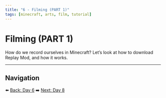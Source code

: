 ```yaml
---
title: "6 - Filming (PART 1)"
tags: [minecraft, arts, film, tutorial]
---
```

# Filming (PART 1)

How do we record ourselves in Minecraft? Let’s look at how to download Replay Mod, and how it works.

---

## Navigation

⬅️ [Back: Day 6](/minecraft_movie_course/Day-6/00_costume_design)
➡️ [Next: Day 8](/minecraft_movie_course/Day-8/00_filming_part2)
